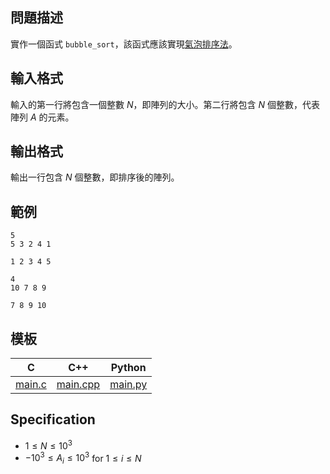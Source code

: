 ## 問題描述

實作一個函式 `bubble_sort`，該函式應該實現[氣泡排序法](https://en.wikipedia.org/wiki/Bubble_sort)。

## 輸入格式

輸入的第一行將包含一個整數 $N$，即陣列的大小。第二行將包含 $N$ 個整數，代表陣列 $A$ 的元素。

## 輸出格式

輸出一行包含 $N$ 個整數，即排序後的陣列。

## 範例

```input1
5
5 3 2 4 1
```

```output1
1 2 3 4 5
```

```input2
4
10 7 8 9
```

```output2
7 8 9 10
```

## 模板

| C | C++ | Python |
| -------- | -------- | -------- |
| [main.c](file://main.c) | [main.cpp](file://main.cpp) | [main.py](file://main.py) |

## Specification

- $1 \leq N \leq 10^3$
- $-10^3 \leq A_i \leq 10^3$ for $1 \leq i \leq N$
